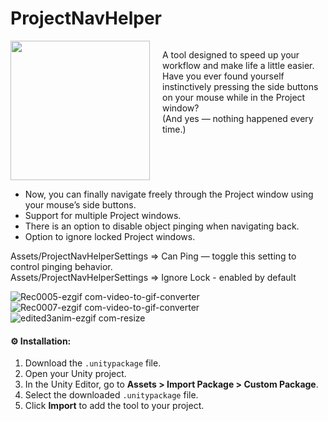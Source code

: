 # ProjectNavHelper

<div style="display: flex; align-items: start;">
  <img src="[https://github.com/user-attachments/assets/ТВОЙ_ФАЙЛ_ID](https://github.com/user-attachments/assets/3b0de392-7a80-4604-a3ab-1a133b6cf854)" style="width: 223px; margin-right: 20px;" />
  <p>
   A tool designed to speed up your workflow and make life a little easier.<br>
Have you ever found yourself instinctively pressing the side buttons on your mouse while in the Project window?<br>
(And yes — nothing happened every time.)<br>
  </p>
</div>


- Now, you can finally navigate freely through the Project window using your mouse’s side buttons.<br>
- Support for multiple Project windows.<br>
- There is an option to disable object pinging when navigating back.<br>
- Option to ignore locked Project windows.<br>

Assets/ProjectNavHelperSettings => Can Ping — toggle this setting to control pinging behavior.<br>
Assets/ProjectNavHelperSettings => Ignore Lock - enabled by default

![Rec0005-ezgif com-video-to-gif-converter](https://github.com/user-attachments/assets/9d6194c4-3cf5-455d-a3b1-d53b760ca776)
![Rec0007-ezgif com-video-to-gif-converter](https://github.com/user-attachments/assets/e1c8f128-e15a-463e-9707-02cc8f887a06)
![edited3anim-ezgif com-resize](https://github.com/user-attachments/assets/3b0de392-7a80-4604-a3ab-1a133b6cf854)


#### ⚙ Installation:<br>
1. Download the `.unitypackage` file.<br>
2. Open your Unity project.<br>
3. In the Unity Editor, go to **Assets > Import Package > Custom Package**.<br>
4. Select the downloaded `.unitypackage` file.<br>
5. Click **Import** to add the tool to your project.<br>
